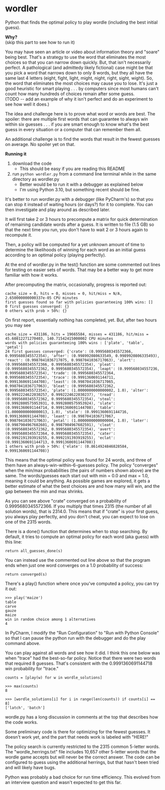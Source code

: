 # wordler
Python that finds the optimal policy to play wordle (including the best initial guess).

**Why?**
<br>(skip this part to see how to run it)

You may have seen an article or video about information theory and "soare" being best.
That's a strategy to use the word that eliminates the most choices so that you
can narrow down quickly.  But, that isn't necessarily perfect.  A pathological (and 
admittedy likely fictional) case might be that you pick a word that narrows down to 
only 8 words, but they all have the same last 4 letters (eight, fight, light, might,
night, right, sight, wight).  So, the word that eliminates the most choices may cause
you to lose.  It's just a good heuristic for smart playing . . . by computers since
most humans can't count how many hundreds of choices remain after some guess.
<br>
(TODO -- add an example of why it isn't perfect and do an experiment to see how well it does.)

The idea and challenge here is to prove what word or words are best.  The spoiler: there are 
multiple first words that can guarantee to always win within six guesses . . . if you are
smart enough to know what's the best guess in every situation or a computer that can remember
them all.

An additional challenge is to find the words that result in the fewest guesses on average.
No spoiler yet on that.

**Running it**

1. download the code
   - This should be easy if you are reading this README
2. run `python wordler.py` from a command line terminal while in the same directory as wordler.py
   - Better would be to run it with a debugger as explained below
   - I'm using Python 3.10, but something recent should be fine. 

It's better to run wordler.py with a debugger (like PyCharm's) so that you can stop it 
instead of waiting hours (or days?) for it to complete.  You can then investigate and play
around as described later.

It will first take 2 or 3 hours to precompute a matrix for quick determination of 
remaining candidate words after a guess.  It is written to file (1.5 GB) so 
that the next time you run, you don't have to wait 2 or 3 hours again to recompute it.

Then, a policy will be computed for a yet unknown amount of time to determine the likelihoods
of winning for each word as an initial guess according to an optimal policy (playing perfectly). 

At the end of wordler.py in the test() function are some commented out lines for testing on
easier sets of words.  That may be a better way to get more familiar with how it works.

After precomputing the matrix, occasionally, progress is reported out:

    cache_size = 0, hits = 0, misses = 0, hit/miss = N/A, 2.650000000000337e-05 CPU minutes
    first guesses found so far with policies guaranteeing 100% wins: []
    0 first guesses converged: {}
    0 others with prob > 50%: {}

On first report, essentially nothing has completed, yet.  But, after two hours you may see

    cache_size = 431186, hits = 19665584, misses = 431186, hit/miss = 45.60812271270403, 140.71542415000002 CPU minutes
    words with policies guaranteeing 100% wins : ['plate', 'table', 'petal']
    24 first guesses converged: {'crate': (0.9995680345572366, 0.9995680345572354), 'after': (0.998992080633549, 0.9989920806335493), 'react': (0.9987041036717075, 0.9987041036717063), 'alert': (0.9995680345572366, 0.9995680345572354), 'pleat': (0.9995680345572362, 0.9995680345572354), 'leapt': (0.999568034557236, 0.9995680345572354), 'trade': (0.9995680345572364, 0.9995680345572354), 'trace': (0.9991360691144711, 0.9991360691144708), 'least': (0.9987041036717065, 0.9987041036717063), 'bleat': (0.9995680345572362, 0.9995680345572354), 'plate': (1.0000000000000002, 1.0), 'alter': (0.9992224622030257, 0.9992224622030237), 'tread': (0.9995680345572362, 0.9995680345572354), 'steal': (0.9992800575953931, 0.9992800575953924), 'slate': (0.9991360691144714, 0.9991360691144708), 'table': (1.0000000000000013, 1.0), 'stale': (0.9991360691144716, 0.9991360691144708), 'leant': (0.9987041036717067, 0.9987041036717063), 'petal': (1.0000000000000004, 1.0), 'later': (0.9987904967602601, 0.9987904967602591), 'cleat': (0.9995680345572362, 0.9995680345572354), 'avert': (0.9995680345572364, 0.9995680345572354), 'cater': (0.9992191393919255, 0.9992191393919255), 'eclat': (0.9991360691144713, 0.9991360691144708)}
    1 others with prob > 50%: {'elate': (0.8614924846828584, 0.9991360691144708)}

This means that the optimal policy was found for 24 words, and three of them have an
always-win-within-6-guesses policy.  The policy "converges" when the min/max probabilities
(the pairs of numbers shown above) are the same. The words/guesses each start out with 
min = 0.0 and max = 1.0, meaning it could be anything.  As possible games are explored, it gets 
a better estimate of what the best choices are and how many will win, and the gap between
the min and max shrinks.

As you can see above "crate" converged on a probability of 0.9995680345572366.  If you
multiply that times 2315 (the number of all solution words), that is 2314.0.  This means
that if "crate" is your first guess, you always play perfectly, and you don't cheat, you
can expect to lose on one of the 2315 words. 

There is a done() function that determines when to stop searching.  By default, it tries to
compute an optimal policy for each word (aka guess) with this line: 

    return all_guesses_done(s)

You can instead use the commented out line above so that the program ends when just one word
converges on a 1.0 probability of success:

    return converged(s)

There's a play() function where once you've computed a policy, you can try it out:

    >>> play('maize')
    table
    carve
    gauze
    maize
    win in random choice among 1 alternatives
    4

In PyCharm, I modify the "Run Configuration" to "Run with Python Console" so that I can
pause the python run with the debugger and do the play command above.

You can play against all words and see how it did.  I think this one below was when "trace"
had the best-so-far policy.  Notice that there were two words that required 8 guesses.  That's
consistent with the 0.9991360691144718 win probability for "trace."

    counts = [play(w) for w in wordle_solutions]

    >>> max(counts)
    8
    
    >>> [wordle_solutions[i] for i in range(len(counts)) if counts[i] == 8]
    ['latch', 'batch']

wordle.py has a long discussion in comments at the top that describes how the code works.

Some preliminary code is there for optimizing for the fewest guesses.  It doesn't work yet,
and the part that needs work is labeled with "HERE!"

The policy search is currently restricted to the 2315 common 5-letter words.  The
"wordle_herrings.txt" file includes 10,657 other 5-letter words that the wordle
game accepts but will never be the correct answer.  The code can be configured to
guess using the additional herrings, but that hasn't been tried and will likely have bugs.

Python was probably a bad choice for run time efficiency.  This evolved from an interview
question and wasn't expected to get this far.
